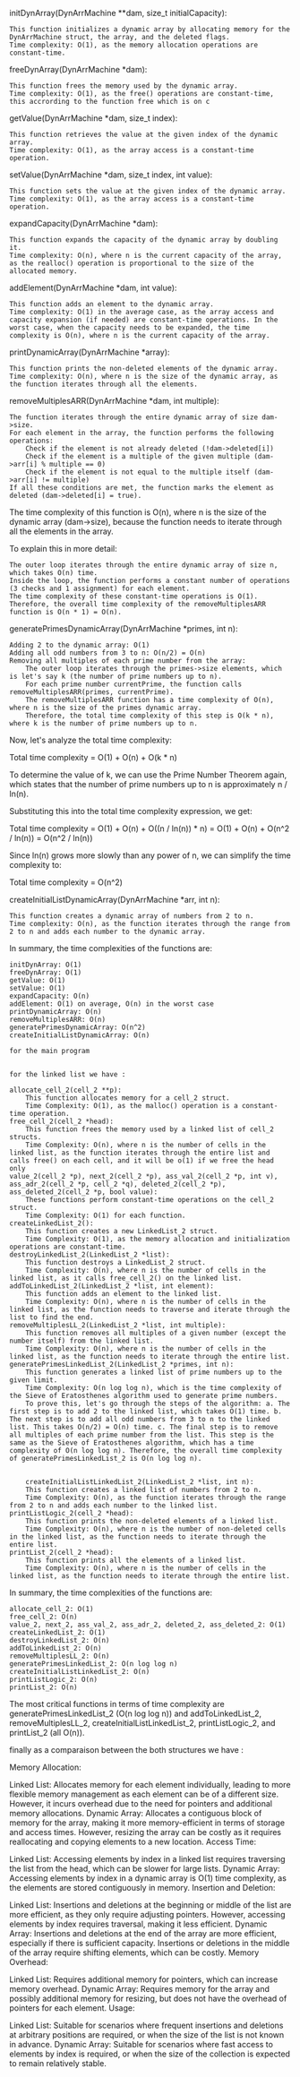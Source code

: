 initDynArray(DynArrMachine **dam, size_t initialCapacity):

    This function initializes a dynamic array by allocating memory for the DynArrMachine struct, the array, and the deleted flags.
    Time complexity: O(1), as the memory allocation operations are constant-time.


freeDynArray(DynArrMachine *dam):

    This function frees the memory used by the dynamic array.
    Time complexity: O(1), as the free() operations are constant-time, this accrording to the function free which is on c 


getValue(DynArrMachine *dam, size_t index):

    This function retrieves the value at the given index of the dynamic array.
    Time complexity: O(1), as the array access is a constant-time operation.

setValue(DynArrMachine *dam, size_t index, int value):

    This function sets the value at the given index of the dynamic array.
    Time complexity: O(1), as the array access is a constant-time operation.

expandCapacity(DynArrMachine *dam):

    This function expands the capacity of the dynamic array by doubling it.
    Time complexity: O(n), where n is the current capacity of the array, as the realloc() operation is proportional to the size of the allocated memory.

addElement(DynArrMachine *dam, int value):

    This function adds an element to the dynamic array.
    Time complexity: O(1) in the average case, as the array access and capacity expansion (if needed) are constant-time operations. In the worst case, when the capacity needs to be expanded, the time complexity is O(n), where n is the current capacity of the array.

printDynamicArray(DynArrMachine *array):

    This function prints the non-deleted elements of the dynamic array.
    Time complexity: O(n), where n is the size of the dynamic array, as the function iterates through all the elements.

removeMultiplesARR(DynArrMachine *dam, int multiple):

  
    The function iterates through the entire dynamic array of size dam->size.
    For each element in the array, the function performs the following operations:
        Check if the element is not already deleted (!dam->deleted[i])
        Check if the element is a multiple of the given multiple (dam->arr[i] % multiple == 0)
        Check if the element is not equal to the multiple itself (dam->arr[i] != multiple)
    If all these conditions are met, the function marks the element as deleted (dam->deleted[i] = true).

The time complexity of this function is O(n), where n is the size of the dynamic array (dam->size), because the function needs to iterate through all the elements in the array.

To explain this in more detail:

    The outer loop iterates through the entire dynamic array of size n, which takes O(n) time.
    Inside the loop, the function performs a constant number of operations (3 checks and 1 assignment) for each element.
    The time complexity of these constant-time operations is O(1).
    Therefore, the overall time complexity of the removeMultiplesARR function is O(n * 1) = O(n).

generatePrimesDynamicArray(DynArrMachine *primes, int n):

  
    Adding 2 to the dynamic array: O(1)
    Adding all odd numbers from 3 to n: O(n/2) = O(n)
    Removing all multiples of each prime number from the array:
        The outer loop iterates through the primes->size elements, which is let's say k (the number of prime numbers up to n).
        For each prime number currentPrime, the function calls removeMultiplesARR(primes, currentPrime).
        The removeMultiplesARR function has a time complexity of O(n), where n is the size of the primes dynamic array.
        Therefore, the total time complexity of this step is O(k * n), where k is the number of prime numbers up to n.

Now, let's analyze the total time complexity:

Total time complexity = O(1) + O(n) + O(k * n)

To determine the value of k, we can use the Prime Number Theorem again, which states that the number of prime numbers up to n is approximately n / ln(n).

Substituting this into the total time complexity expression, we get:

Total time complexity = O(1) + O(n) + O((n / ln(n)) * n)
= O(1) + O(n) + O(n^2 / ln(n))
= O(n^2 / ln(n))

Since ln(n) grows more slowly than any power of n, we can simplify the time complexity to:

Total time complexity = O(n^2)

createInitialListDynamicArray(DynArrMachine *arr, int n):

    This function creates a dynamic array of numbers from 2 to n.
    Time complexity: O(n), as the function iterates through the range from 2 to n and adds each number to the dynamic array.

In summary, the time complexities of the functions are:

    initDynArray: O(1)
    freeDynArray: O(1)
    getValue: O(1)
    setValue: O(1)
    expandCapacity: O(n)
    addElement: O(1) on average, O(n) in the worst case
    printDynamicArray: O(n)
    removeMultiplesARR: O(n)
    generatePrimesDynamicArray: O(n^2)
    createInitialListDynamicArray: O(n)

    for the main program


    for the linked list we have :

    allocate_cell_2(cell_2 **p):
        This function allocates memory for a cell_2 struct.
        Time Complexity: O(1), as the malloc() operation is a constant-time operation.
    free_cell_2(cell_2 *head):
        This function frees the memory used by a linked list of cell_2 structs.
        Time Complexity: O(n), where n is the number of cells in the linked list, as the function iterates through the entire list and calls free() on each cell, and it will be o(1) if we free the head only 
    value_2(cell_2 *p), next_2(cell_2 *p), ass_val_2(cell_2 *p, int v), ass_adr_2(cell_2 *p, cell_2 *q), deleted_2(cell_2 *p), ass_deleted_2(cell_2 *p, bool value):
        These functions perform constant-time operations on the cell_2 struct.
        Time Complexity: O(1) for each function.
    createLinkedList_2():
        This function creates a new LinkedList_2 struct.
        Time Complexity: O(1), as the memory allocation and initialization operations are constant-time.
    destroyLinkedList_2(LinkedList_2 *list):
        This function destroys a LinkedList_2 struct.
        Time Complexity: O(n), where n is the number of cells in the linked list, as it calls free_cell_2() on the linked list.
    addToLinkedList_2(LinkedList_2 *list, int element):
        This function adds an element to the linked list.
        Time Complexity: O(n), where n is the number of cells in the linked list, as the function needs to traverse and iterate through the list to find the end.
    removeMultiplesLL_2(LinkedList_2 *list, int multiple):
        This function removes all multiples of a given number (except the number itself) from the linked list.
        Time Complexity: O(n), where n is the number of cells in the linked list, as the function needs to iterate through the entire list.
    generatePrimesLinkedList_2(LinkedList_2 *primes, int n):
        This function generates a linked list of prime numbers up to the given limit.
        Time Complexity: O(n log log n), which is the time complexity of the Sieve of Eratosthenes algorithm used to generate prime numbers.
        To prove this, let's go through the steps of the algorithm: a. The first step is to add 2 to the linked list, which takes O(1) time. b. The next step is to add all odd numbers from 3 to n to the linked list. This takes O(n/2) = O(n) time. c. The final step is to remove all multiples of each prime number from the list. This step is the same as the Sieve of Eratosthenes algorithm, which has a time complexity of O(n log log n). Therefore, the overall time complexity of generatePrimesLinkedList_2 is O(n log log n).
        
        
        createInitialListLinkedList_2(LinkedList_2 *list, int n):
        This function creates a linked list of numbers from 2 to n.
        Time Complexity: O(n), as the function iterates through the range from 2 to n and adds each number to the linked list.
    printListLogic_2(cell_2 *head):
        This function prints the non-deleted elements of a linked list.
        Time Complexity: O(n), where n is the number of non-deleted cells in the linked list, as the function needs to iterate through the entire list.
    printList_2(cell_2 *head):
        This function prints all the elements of a linked list.
        Time Complexity: O(n), where n is the number of cells in the linked list, as the function needs to iterate through the entire list.

In summary, the time complexities of the functions are:

    allocate_cell_2: O(1)
    free_cell_2: O(n)
    value_2, next_2, ass_val_2, ass_adr_2, deleted_2, ass_deleted_2: O(1)
    createLinkedList_2: O(1)
    destroyLinkedList_2: O(n)
    addToLinkedList_2: O(n)
    removeMultiplesLL_2: O(n)
    generatePrimesLinkedList_2: O(n log log n)
    createInitialListLinkedList_2: O(n)
    printListLogic_2: O(n)
    printList_2: O(n)

The most critical functions in terms of time complexity are generatePrimesLinkedList_2 (O(n log log n)) and addToLinkedList_2, removeMultiplesLL_2, createInitialListLinkedList_2, printListLogic_2, and printList_2 (all O(n)).




finally as a comparaison between the both structures we have :

Memory Allocation:

Linked List: Allocates memory for each element individually, leading to more flexible memory management as each element can be of a different size. However, it incurs overhead due to the need for pointers and additional memory allocations.
Dynamic Array: Allocates a contiguous block of memory for the array, making it more memory-efficient in terms of storage and access times. However, resizing the array can be costly as it requires reallocating and copying elements to a new location.
Access Time:

Linked List: Accessing elements by index in a linked list requires traversing the list from the head, which can be slower for large lists.
Dynamic Array: Accessing elements by index in a dynamic array is O(1) time complexity, as the elements are stored contiguously in memory.
Insertion and Deletion:

Linked List: Insertions and deletions at the beginning or middle of the list are more efficient, as they only require adjusting pointers. However, accessing elements by index requires traversal, making it less efficient.
Dynamic Array: Insertions and deletions at the end of the array are more efficient, especially if there is sufficient capacity. Insertions or deletions in the middle of the array require shifting elements, which can be costly.
Memory Overhead:

Linked List: Requires additional memory for pointers, which can increase memory overhead.
Dynamic Array: Requires memory for the array and possibly additional memory for resizing, but does not have the overhead of pointers for each element.
Usage:

Linked List: Suitable for scenarios where frequent insertions and deletions at arbitrary positions are required, or when the size of the list is not known in advance.
Dynamic Array: Suitable for scenarios where fast access to elements by index is required, or when the size of the collection is expected to remain relatively stable.